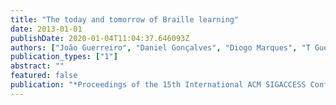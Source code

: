 ```yaml
---
title: "The today and tomorrow of Braille learning"
date: 2013-01-01
publishDate: 2020-01-04T11:04:37.646093Z
authors: ["João Guerreiro", "Daniel Gonçalves", "Diogo Marques", "T Guerreiro", "Hugo Nicolau", "Kyle Montague"]
publication_types: ["1"]
abstract: ""
featured: false
publication: "*Proceedings of the 15th International ACM SIGACCESS Conference on Computers and Accessibility*"
---
```


